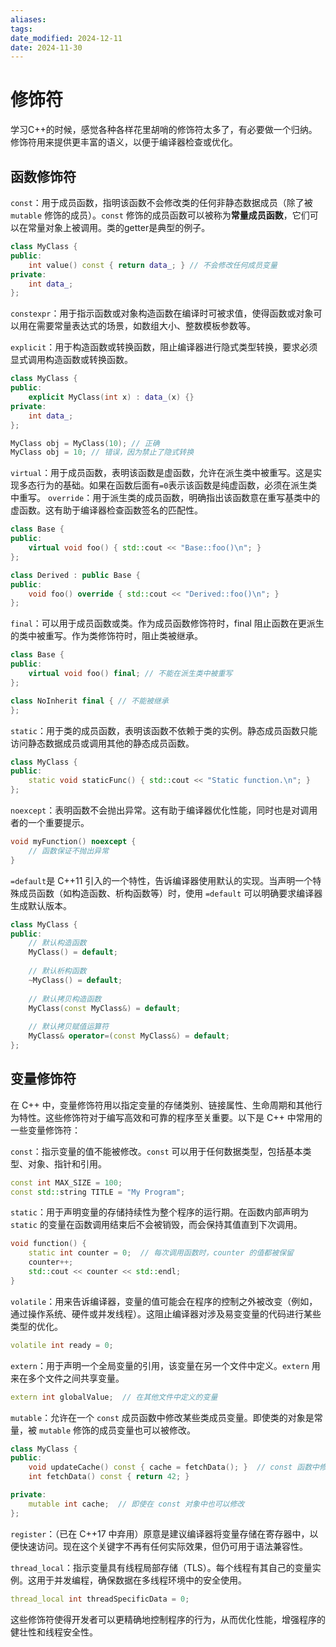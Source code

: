 ```yaml
---
aliases: 
tags: 
date_modified: 2024-12-11
date: 2024-11-30
---
```


# 修饰符

学习C++的时候，感觉各种各样花里胡哨的修饰符太多了，有必要做一个归纳。修饰符用来提供更丰富的语义，以便于编译器检查或优化。

## 函数修饰符

`const`：用于成员函数，指明该函数不会修改类的任何非静态数据成员（除了被 `mutable` 修饰的成员）。`const` 修饰的成员函数可以被称为**常量成员函数**，它们可以在常量对象上被调用。类的getter是典型的例子。

```cpp
class MyClass {
public:
    int value() const { return data_; } // 不会修改任何成员变量
private:
    int data_;
};
```

`constexpr`：用于指示函数或对象构造函数在编译时可被求值，使得函数或对象可以用在需要常量表达式的场景，如数组大小、整数模板参数等。

`explicit`：用于构造函数或转换函数，阻止编译器进行隐式类型转换，要求必须显式调用构造函数或转换函数。

```cpp
class MyClass {
public:
    explicit MyClass(int x) : data_(x) {}
private:
    int data_;
};

MyClass obj = MyClass(10); // 正确
MyClass obj = 10; // 错误，因为禁止了隐式转换
```

`virtual`：用于成员函数，表明该函数是虚函数，允许在派生类中被重写。这是实现多态行为的基础。如果在函数后面有`=0`表示该函数是纯虚函数，必须在派生类中重写。 `override`：用于派生类的成员函数，明确指出该函数意在重写基类中的虚函数。这有助于编译器检查函数签名的匹配性。

```cpp
class Base {
public:
    virtual void foo() { std::cout << "Base::foo()\n"; }
};

class Derived : public Base {
public:
    void foo() override { std::cout << "Derived::foo()\n"; }
};
```

`final`：可以用于成员函数或类。作为成员函数修饰符时，final 阻止函数在更派生的类中被重写。作为类修饰符时，阻止类被继承。

```cpp
class Base {
public:
    virtual void foo() final; // 不能在派生类中被重写
};

class NoInherit final { // 不能被继承
};
```

`static`：用于类的成员函数，表明该函数不依赖于类的实例。静态成员函数只能访问静态数据成员或调用其他的静态成员函数。

```cpp
class MyClass {
public:
    static void staticFunc() { std::cout << "Static function.\n"; }
};
```

`noexcept`：表明函数不会抛出异常。这有助于编译器优化性能，同时也是对调用者的一个重要提示。

```cpp
void myFunction() noexcept {
    // 函数保证不抛出异常
}
```

`=default`是 C++11 引入的一个特性，告诉编译器使用默认的实现。当声明一个特殊成员函数（如构造函数、析构函数等）时，使用 `=default` 可以明确要求编译器生成默认版本。

```cpp
class MyClass {
public:
    // 默认构造函数
    MyClass() = default;
    
    // 默认析构函数
    ~MyClass() = default;
    
    // 默认拷贝构造函数
    MyClass(const MyClass&) = default;
    
    // 默认拷贝赋值运算符
    MyClass& operator=(const MyClass&) = default;
};
```

## 变量修饰符

在 C++ 中，变量修饰符用以指定变量的存储类别、链接属性、生命周期和其他行为特性。这些修饰符对于编写高效和可靠的程序至关重要。以下是 C++ 中常用的一些变量修饰符：

`const`：指示变量的值不能被修改。`const` 可以用于任何数据类型，包括基本类型、对象、指针和引用。

```cpp
const int MAX_SIZE = 100;
const std::string TITLE = "My Program";
```

`static`：用于声明变量的存储持续性为整个程序的运行期。在函数内部声明为 `static` 的变量在函数调用结束后不会被销毁，而会保持其值直到下次调用。

```cpp
void function() {
    static int counter = 0;  // 每次调用函数时，counter 的值都被保留
    counter++;
    std::cout << counter << std::endl;
}
```

`volatile`：用来告诉编译器，变量的值可能会在程序的控制之外被改变（例如，通过操作系统、硬件或并发线程）。这阻止编译器对涉及易变变量的代码进行某些类型的优化。

```cpp
volatile int ready = 0;
```

`extern`：用于声明一个全局变量的引用，该变量在另一个文件中定义。`extern` 用来在多个文件之间共享变量。

```cpp
extern int globalValue;  // 在其他文件中定义的变量
```

`mutable`：允许在一个 `const` 成员函数中修改某些类成员变量。即使类的对象是常量，被 `mutable` 修饰的成员变量也可以被修改。

```cpp
class MyClass {
public:
    void updateCache() const { cache = fetchData(); }  // const 函数中修改成员
    int fetchData() const { return 42; }

private:
    mutable int cache;  // 即使在 const 对象中也可以修改
};
```

`register`：（已在 C++17 中弃用）原意是建议编译器将变量存储在寄存器中，以便快速访问。现在这个关键字不再有任何实际效果，但仍可用于语法兼容性。

`thread_local`：指示变量具有线程局部存储（TLS）。每个线程有其自己的变量实例。这用于并发编程，确保数据在多线程环境中的安全使用。

```cpp
thread_local int threadSpecificData = 0;
```

这些修饰符使得开发者可以更精确地控制程序的行为，从而优化性能，增强程序的健壮性和线程安全性。
